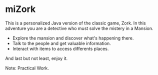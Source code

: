# miZork

This is a personalized Java version of the classic game, Zork. In this adventure you are a detective who must solve the mistery in a Mansion.

* Explore the mansion and discover what's happening there.
* Talk to the people and get valuable information.
* Interact with items to access differents places.

And last but not least, enjoy it.

Note: Practical Work.
